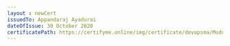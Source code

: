 ```yaml
--- 
layout : newCert 
issuedTo: Appandaraj Ayadurai
dateOfIssue: 30 October 2020
certificatePath: https://certifyme.online/img/certificate/devopsma/ModuleCertificate/AppandarajInSpec.png
--- 
```

